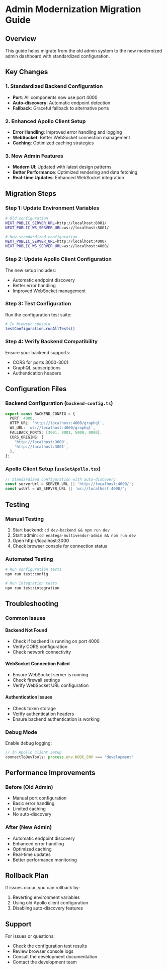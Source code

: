 # Admin Modernization Migration Guide

## Overview
This guide helps migrate from the old admin system to the new modernized admin dashboard with standardized configuration.

## Key Changes

### 1. Standardized Backend Configuration
- **Port**: All components now use port 4000
- **Auto-discovery**: Automatic endpoint detection
- **Fallback**: Graceful fallback to alternative ports

### 2. Enhanced Apollo Client Setup
- **Error Handling**: Improved error handling and logging
- **WebSocket**: Better WebSocket connection management
- **Caching**: Optimized caching strategies

### 3. New Admin Features
- **Modern UI**: Updated with latest design patterns
- **Better Performance**: Optimized rendering and data fetching
- **Real-time Updates**: Enhanced WebSocket integration

## Migration Steps

### Step 1: Update Environment Variables
```bash
# Old configuration
NEXT_PUBLIC_SERVER_URL=http://localhost:8001/
NEXT_PUBLIC_WS_SERVER_URL=ws://localhost:8001/

# New standardized configuration
NEXT_PUBLIC_SERVER_URL=http://localhost:4000/
NEXT_PUBLIC_WS_SERVER_URL=ws://localhost:4000/
```

### Step 2: Update Apollo Client Configuration
The new setup includes:
- Automatic endpoint discovery
- Better error handling
- Improved WebSocket management

### Step 3: Test Configuration
Run the configuration test suite:
```bash
# In browser console
testConfiguration.runAllTests()
```

### Step 4: Verify Backend Compatibility
Ensure your backend supports:
- CORS for ports 3000-3001
- GraphQL subscriptions
- Authentication headers

## Configuration Files

### Backend Configuration (`backend-config.ts`)
```typescript
export const BACKEND_CONFIG = {
  PORT: 4000,
  HTTP_URL: 'http://localhost:4000/graphql',
  WS_URL: 'ws://localhost:4000/graphql',
  FALLBACK_PORTS: [3001, 8001, 5000, 8000],
  CORS_ORIGINS: [
    'http://localhost:3000',
    'http://localhost:3001',
  ],
};
```

### Apollo Client Setup (`useSetApollo.tsx`)
```typescript
// Standardized configuration with auto-discovery
const serverUrl = SERVER_URL || 'http://localhost:4000/';
const wsUrl = WS_SERVER_URL || 'ws://localhost:4000/';
```

## Testing

### Manual Testing
1. Start backend: `cd dev-backend && npm run dev`
2. Start admin: `cd enatega-multivendor-admin && npm run dev`
3. Open http://localhost:3000
4. Check browser console for connection status

### Automated Testing
```bash
# Run configuration tests
npm run test:config

# Run integration tests
npm run test:integration
```

## Troubleshooting

### Common Issues

#### Backend Not Found
- Check if backend is running on port 4000
- Verify CORS configuration
- Check network connectivity

#### WebSocket Connection Failed
- Ensure WebSocket server is running
- Check firewall settings
- Verify WebSocket URL configuration

#### Authentication Issues
- Check token storage
- Verify authentication headers
- Ensure backend authentication is working

### Debug Mode
Enable debug logging:
```typescript
// In Apollo client setup
connectToDevTools: process.env.NODE_ENV === 'development'
```

## Performance Improvements

### Before (Old Admin)
- Manual port configuration
- Basic error handling
- Limited caching
- No auto-discovery

### After (New Admin)
- Automatic endpoint discovery
- Enhanced error handling
- Optimized caching
- Real-time updates
- Better performance monitoring

## Rollback Plan

If issues occur, you can rollback by:
1. Reverting environment variables
2. Using old Apollo client configuration
3. Disabling auto-discovery features

## Support

For issues or questions:
- Check the configuration test results
- Review browser console logs
- Consult the development documentation
- Contact the development team


